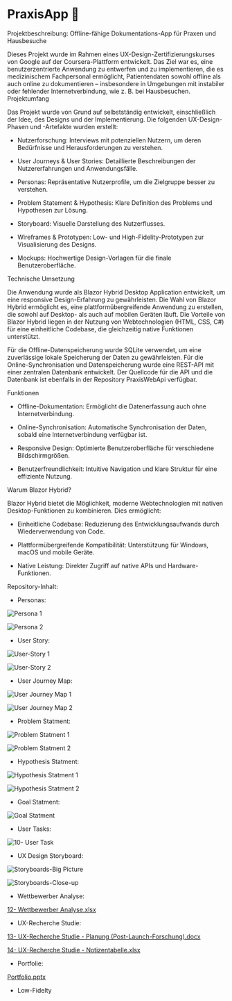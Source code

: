 # PraxisApp 🏥

Projektbeschreibung: Offline-fähige Dokumentations-App für Praxen und Hausbesuche

Dieses Projekt wurde im Rahmen eines UX-Design-Zertifizierungskurses von Google auf der Coursera-Plattform entwickelt. Das Ziel war es, eine benutzerzentrierte Anwendung zu entwerfen und zu implementieren, die es medizinischem Fachpersonal ermöglicht, Patientendaten sowohl offline als auch online zu dokumentieren – insbesondere in Umgebungen mit instabiler oder fehlender Internetverbindung, wie z. B. bei Hausbesuchen.
Projektumfang

Das Projekt wurde von Grund auf selbstständig entwickelt, einschließlich der Idee, des Designs und der Implementierung. Die folgenden UX-Design-Phasen und -Artefakte wurden erstellt:

- Nutzerforschung: Interviews mit potenziellen Nutzern, um deren Bedürfnisse und Herausforderungen zu verstehen.

- User Journeys & User Stories: Detaillierte Beschreibungen der Nutzererfahrungen und Anwendungsfälle.

- Personas: Repräsentative Nutzerprofile, um die Zielgruppe besser zu verstehen.

- Problem Statement & Hypothesis: Klare Definition des Problems und Hypothesen zur Lösung.

- Storyboard: Visuelle Darstellung des Nutzerflusses.

- Wireframes & Prototypen: Low- und High-Fidelity-Prototypen zur Visualisierung des Designs.

- Mockups: Hochwertige Design-Vorlagen für die finale Benutzeroberfläche.

Technische Umsetzung

Die Anwendung wurde als Blazor Hybrid Desktop Application entwickelt, um eine responsive Design-Erfahrung zu gewährleisten. Die Wahl von Blazor Hybrid ermöglicht es, eine plattformübergreifende Anwendung zu erstellen, die sowohl auf Desktop- als auch auf mobilen Geräten läuft. Die Vorteile von Blazor Hybrid liegen in der Nutzung von Webtechnologien (HTML, CSS, C#) für eine einheitliche Codebase, die gleichzeitig native Funktionen unterstützt.

Für die Offline-Datenspeicherung wurde SQLite verwendet, um eine zuverlässige lokale Speicherung der Daten zu gewährleisten. Für die Online-Synchronisation und Datenspeicherung wurde eine REST-API mit einer zentralen Datenbank entwickelt. Der Quellcode für die API und die Datenbank ist ebenfalls in der Repository PraxisWebApi verfügbar.

Funktionen

- Offline-Dokumentation: Ermöglicht die Datenerfassung auch ohne Internetverbindung.

- Online-Synchronisation: Automatische Synchronisation der Daten, sobald eine Internetverbindung verfügbar ist.

- Responsive Design: Optimierte Benutzeroberfläche für verschiedene Bildschirmgrößen.

- Benutzerfreundlichkeit: Intuitive Navigation und klare Struktur für eine effiziente Nutzung.

Warum Blazor Hybrid?

Blazor Hybrid bietet die Möglichkeit, moderne Webtechnologien mit nativen Desktop-Funktionen zu kombinieren. Dies ermöglicht:

- Einheitliche Codebase: Reduzierung des Entwicklungsaufwands durch Wiederverwendung von Code.

- Plattformübergreifende Kompatibilität: Unterstützung für Windows, macOS und mobile Geräte.

- Native Leistung: Direkter Zugriff auf native APIs und Hardware-Funktionen.

Repository-Inhalt:

- Personas:
  
![Persona 1](https://github.com/user-attachments/assets/5ad12a31-d48d-46c9-b597-e7131fe647e9)

![Persona 2](https://github.com/user-attachments/assets/2ccca313-f4c9-4a44-ab61-a626a6aaecbf)

- User Story:

![User-Story 1](https://github.com/user-attachments/assets/fc77e18c-682b-43f1-8dd8-2517476ce324)

![User-Story 2](https://github.com/user-attachments/assets/e4481a19-51b6-4c01-99ad-bd5e126852ba)

- User Journey Map:

![User Journey Map 1](https://github.com/user-attachments/assets/d4cc38a8-81e9-4123-8fc5-d3f0672584ca)

![User Journey Map 2](https://github.com/user-attachments/assets/822fc215-abd5-4b2e-8450-17bec2331c10)

- Problem Statment:

![Problem Statment 1](https://github.com/user-attachments/assets/7f8938e4-3450-4dee-bb8f-8f2bc22f9441)

![Problem Statment 2](https://github.com/user-attachments/assets/0d9c1aeb-6af1-4d9b-bb74-43ffc50784a2)

- Hypothesis Statment:

![Hypothesis Statment 1](https://github.com/user-attachments/assets/6c61b480-1a8e-4565-bc06-f268a11373d9)

![Hypothesis Statment 2](https://github.com/user-attachments/assets/72cf5126-a45b-46ef-a5a1-3ff1b65744ab)

- Goal Statment:

![Goal Statment](https://github.com/user-attachments/assets/94d28885-93e5-4e37-bd6a-113b1b02a3fa)

- User Tasks:

![10- User Task](https://github.com/user-attachments/assets/033771de-4276-4c27-aa58-898cffab9be0)

- UX Design Storyboard:

![Storyboards-Big Picture](https://github.com/user-attachments/assets/1e2aef57-6b3b-4e00-85d2-ad77b8a7c2ce)

![Storyboards-Close-up](https://github.com/user-attachments/assets/47873b18-9536-483e-a967-587ffb1872be)

- Wettbewerber Analyse:

[12- Wettbewerber Analyse.xlsx](https://github.com/user-attachments/files/18613466/12-.Wettbewerber.Analyse.xlsx)

- UX-Recherche Studie:

[13- UX-Recherche Studie - Planung (Post-Launch-Forschung).docx](https://github.com/user-attachments/files/18613491/13-.UX-Recherche.Studie.-.Planung.Post-Launch-Forschung.docx)

[14- UX-Recherche Studie - Notizentabelle.xlsx](https://github.com/user-attachments/files/18613493/14-.UX-Recherche.Studie.-.Notizentabelle.xlsx)

- Portfolie:

[Portfolio.pptx](https://github.com/user-attachments/files/18613500/Portfolio.pptx)

- Low-Fidelty 

















